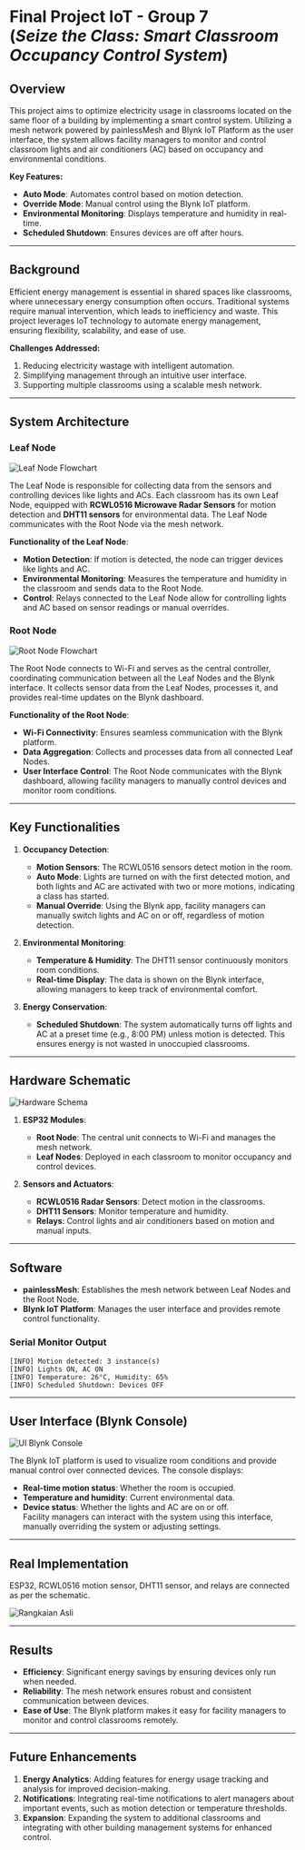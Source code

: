 # **Final Project IoT - Group 7** <br>**(*Seize the Class: Smart Classroom Occupancy Control System*)**

## **Overview**  
This project aims to optimize electricity usage in classrooms located on the same floor of a building by implementing a smart control system. Utilizing a mesh network powered by painlessMesh and Blynk IoT Platform as the user interface, the system allows facility managers to monitor and control classroom lights and air conditioners (AC) based on occupancy and environmental conditions.  

**Key Features:**  
- **Auto Mode**: Automates control based on motion detection.  
- **Override Mode**: Manual control using the Blynk IoT platform.  
- **Environmental Monitoring**: Displays temperature and humidity in real-time.  
- **Scheduled Shutdown**: Ensures devices are off after hours.  

---

## **Background**  
Efficient energy management is essential in shared spaces like classrooms, where unnecessary energy consumption often occurs. Traditional systems require manual intervention, which leads to inefficiency and waste. This project leverages IoT technology to automate energy management, ensuring flexibility, scalability, and ease of use.  

**Challenges Addressed:**  
1. Reducing electricity wastage with intelligent automation.  
2. Simplifying management through an intuitive user interface.  
3. Supporting multiple classrooms using a scalable mesh network.  

---

## **System Architecture**  

### **Leaf Node**  

![Leaf Node Flowchart](https://github.com/user-attachments/assets/13e98d54-8a84-423b-aaab-58ce90838015)

The Leaf Node is responsible for collecting data from the sensors and controlling devices like lights and ACs. Each classroom has its own Leaf Node, equipped with **RCWL0516 Microwave Radar Sensors** for motion detection and **DHT11 sensors** for environmental data. The Leaf Node communicates with the Root Node via the mesh network.  

**Functionality of the Leaf Node**:  
- **Motion Detection**: If motion is detected, the node can trigger devices like lights and AC.  
- **Environmental Monitoring**: Measures the temperature and humidity in the classroom and sends data to the Root Node.  
- **Control**: Relays connected to the Leaf Node allow for controlling lights and AC based on sensor readings or manual overrides.

### **Root Node**  

![Root Node Flowchart](https://github.com/user-attachments/assets/e68fce8a-dff5-4bee-9070-ef15d4818c6c)

The Root Node connects to Wi-Fi and serves as the central controller, coordinating communication between all the Leaf Nodes and the Blynk interface. It collects sensor data from the Leaf Nodes, processes it, and provides real-time updates on the Blynk dashboard.  

**Functionality of the Root Node**:  
- **Wi-Fi Connectivity**: Ensures seamless communication with the Blynk platform.  
- **Data Aggregation**: Collects and processes data from all connected Leaf Nodes.  
- **User Interface Control**: The Root Node communicates with the Blynk dashboard, allowing facility managers to manually control devices and monitor room conditions.

---

## **Key Functionalities**  

1. **Occupancy Detection**:  
   - **Motion Sensors**: The RCWL0516 sensors detect motion in the room.  
   - **Auto Mode**: Lights are turned on with the first detected motion, and both lights and AC are activated with two or more motions, indicating a class has started.  
   - **Manual Override**: Using the Blynk app, facility managers can manually switch lights and AC on or off, regardless of motion detection.

2. **Environmental Monitoring**:  
   - **Temperature & Humidity**: The DHT11 sensor continuously monitors room conditions.  
   - **Real-time Display**: The data is shown on the Blynk interface, allowing managers to keep track of environmental comfort.

3. **Energy Conservation**:  
   - **Scheduled Shutdown**: The system automatically turns off lights and AC at a preset time (e.g., 8:00 PM) unless motion is detected. This ensures energy is not wasted in unoccupied classrooms.

---

## **Hardware Schematic**  

![Hardware Schema](https://github.com/user-attachments/assets/43bbdfba-78c5-4075-95da-4ccb8eb9f24d)

1. **ESP32 Modules**:  
   - **Root Node**: The central unit connects to Wi-Fi and manages the mesh network.  
   - **Leaf Nodes**: Deployed in each classroom to monitor occupancy and control devices.  

2. **Sensors and Actuators**:  
   - **RCWL0516 Radar Sensors**: Detect motion in the classrooms.  
   - **DHT11 Sensors**: Monitor temperature and humidity.  
   - **Relays**: Control lights and air conditioners based on motion and manual inputs.  

---

## **Software**  
- **painlessMesh**: Establishes the mesh network between Leaf Nodes and the Root Node.  
- **Blynk IoT Platform**: Manages the user interface and provides remote control functionality.  

### **Serial Monitor Output**  
```  
[INFO] Motion detected: 3 instance(s)  
[INFO] Lights ON, AC ON  
[INFO] Temperature: 26°C, Humidity: 65%  
[INFO] Scheduled Shutdown: Devices OFF  
```

---

## **User Interface (Blynk Console)**

![UI Blynk Console](https://github.com/user-attachments/assets/82f50a29-b6bd-4b05-b4b1-728609a654ea)

The Blynk IoT platform is used to visualize room conditions and provide manual control over connected devices. The console displays:  
- **Real-time motion status**: Whether the room is occupied.  
- **Temperature and humidity**: Current environmental data.  
- **Device status**: Whether the lights and AC are on or off.  
Facility managers can interact with the system using this interface, manually overriding the system or adjusting settings.

---

## **Real Implementation**  

ESP32, RCWL0516 motion sensor, DHT11 sensor, and relays are connected as per the schematic.

![Rangkaian Asli](https://github.com/user-attachments/assets/727e340c-8309-467d-a879-10958fea3c81)

---

## **Results**  

- **Efficiency**: Significant energy savings by ensuring devices only run when needed.  
- **Reliability**: The mesh network ensures robust and consistent communication between devices.  
- **Ease of Use**: The Blynk platform makes it easy for facility managers to monitor and control classrooms remotely.  

---

## **Future Enhancements**  

1. **Energy Analytics**: Adding features for energy usage tracking and analysis for improved decision-making.  
2. **Notifications**: Integrating real-time notifications to alert managers about important events, such as motion detection or temperature thresholds.  
3. **Expansion**: Expanding the system to additional classrooms and integrating with other building management systems for enhanced control.
